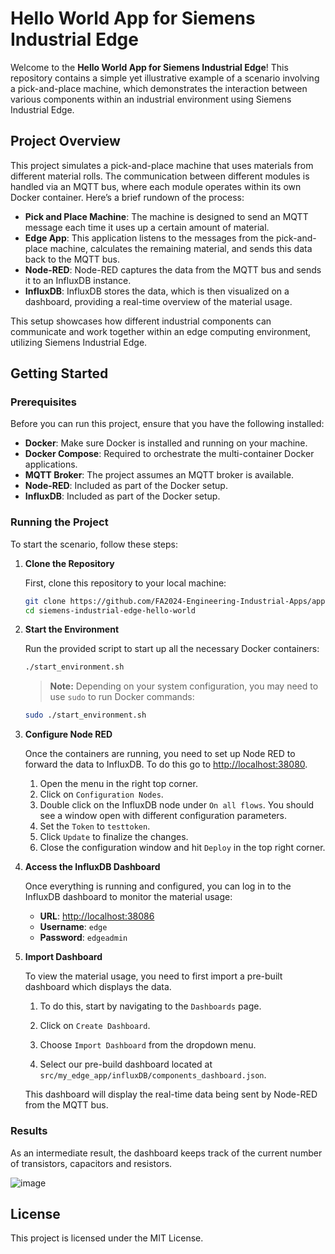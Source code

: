 
# Hello World App for Siemens Industrial Edge

Welcome to the **Hello World App for Siemens Industrial Edge**! This repository contains a simple yet illustrative example of a scenario involving a pick-and-place machine, which demonstrates the interaction between various components within an industrial environment using Siemens Industrial Edge. 

## Project Overview

This project simulates a pick-and-place machine that uses materials from different material rolls. The communication between different modules is handled via an MQTT bus, where each module operates within its own Docker container. Here’s a brief rundown of the process:

- **Pick and Place Machine**: The machine is designed to send an MQTT message each time it uses up a certain amount of material.
- **Edge App**: This application listens to the messages from the pick-and-place machine, calculates the remaining material, and sends this data back to the MQTT bus.
- **Node-RED**: Node-RED captures the data from the MQTT bus and sends it to an InfluxDB instance.
- **InfluxDB**: InfluxDB stores the data, which is then visualized on a dashboard, providing a real-time overview of the material usage.

This setup showcases how different industrial components can communicate and work together within an edge computing environment, utilizing Siemens Industrial Edge.

## Getting Started

### Prerequisites

Before you can run this project, ensure that you have the following installed:

- **Docker**: Make sure Docker is installed and running on your machine.
- **Docker Compose**: Required to orchestrate the multi-container Docker applications.
- **MQTT Broker**: The project assumes an MQTT broker is available.
- **Node-RED**: Included as part of the Docker setup.
- **InfluxDB**: Included as part of the Docker setup.

### Running the Project

To start the scenario, follow these steps:

1. **Clone the Repository**

   First, clone this repository to your local machine:

   ```bash
   git clone https://github.com/FA2024-Engineering-Industrial-Apps/app-hello-world.git
   cd siemens-industrial-edge-hello-world
   ```

2. **Start the Environment**

   Run the provided script to start up all the necessary Docker containers:

   ```bash
   ./start_environment.sh
   ```

   > **Note:** Depending on your system configuration, you may need to use `sudo` to run Docker commands:

   ```bash
   sudo ./start_environment.sh
   ```

3. **Configure Node RED**

   Once the containers are running, you need to set up Node RED to forward the data to InfluxDB.
   To do this go to [http://localhost:38080](http://localhost:38080).

   1. Open the menu in the right top corner.
   2. Click on `Configuration Nodes`.
   3. Double click on the InfluxDB node under `On all flows`. You should see a window open with different configuration parameters.
   4. Set the `Token` to `testtoken`.
   5. Click `Update` to finalize the changes.
   6. Close the configuration window and hit `Deploy` in the top right corner.

4. **Access the InfluxDB Dashboard**

   Once everything is running and configured, you can log in to the InfluxDB dashboard to monitor the material usage:

   - **URL**: [http://localhost:38086](http://localhost:38086)
   - **Username**: `edge`
   - **Password**: `edgeadmin`

5. **Import Dashboard**

   To view the material usage, you need to first import a pre-built dashboard which displays the data.
   
   1. To do this, start by navigating to the `Dashboards` page.
   2. Click on `Create Dashboard`.
   3. Choose `Import Dashboard` from the dropdown menu.
  

   4. Select our pre-build dashboard located at `src/my_edge_app/influxDB/components_dashboard.json`.

   This dashboard will display the real-time data being sent by Node-RED from the MQTT bus.
   
### Results

As an intermediate result, the dashboard keeps track of the current number of transistors, capacitors and resistors.

![image](https://github.com/user-attachments/assets/aab273ca-8e9b-4f7c-a44b-9d4d974fc3c1)

## License

This project is licensed under the MIT License.
